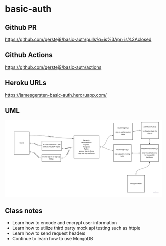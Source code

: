 # basic-auth

## Github PR
https://github.com/gerstej9/basic-auth/pulls?q=is%3Apr+is%3Aclosed

## Github Actions
https://github.com/gerstej9/basic-auth/actions

## Heroku URLs
https://jamesgersten-basic-auth.herokuapp.com/

## UML
![](./assets/UML_lab06.jpg)

## Class notes
* Learn how to encode and encrypt user information
* Learn how to utilize third party mock api testing such as httpie
* Learn how to send request headers
* Continue to learn how to use MongoDB